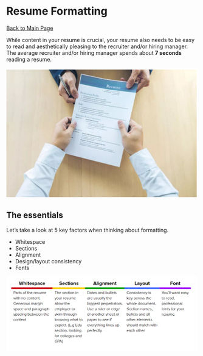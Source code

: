 # Resume Formatting

[Back to Main Page](/README.md)

While content in your resume is crucial, your resume also needs to be easy to read and aesthetically pleasing to the recruiter and/or hiring manager. 
The average recruiter and/or hiring manager spends about **7 seconds** reading a resume.

![](../resources/resume/resume-stock.PNG)

## The essentials

Let’s take a look at 5 key factors when thinking about formatting.

- Whitespace
- Sections
- Alignment
- Design/layout consistency
- Fonts

![](../resources/resume/formatting.PNG)